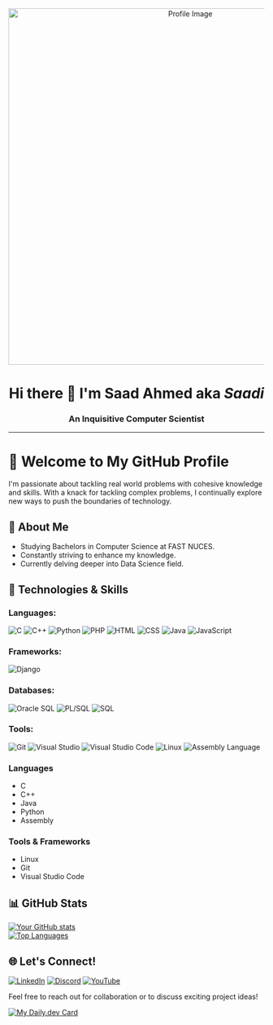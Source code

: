 <div align="center">
    <img src="https://github.com/user-attachments/assets/f1a451aa-689b-4602-933f-431220bb3ad4" alt="Profile Image" style="width: 700px;"/>
</div>

<h1 align="center">
  Hi there 👋 I'm Saad Ahmed aka <em>Saadi</em>
</h1>

<h3 align="center">
An Inquisitive Computer Scientist
</h3>

---
# 🌟 Welcome to My GitHub Profile  

I'm passionate about tackling real world problems with cohesive knowledge and skills. With a knack for tackling complex problems, I continually explore new ways to push the boundaries of technology.

## 💼 About Me  

- Studying Bachelors in Computer Science at FAST NUCES.
- Constantly striving to enhance my knowledge.  
- Currently delving deeper into Data Science field.  

## 🚀 Technologies & Skills  
<!--
![C](https://img.shields.io/badge/-C-lightblue?logo=c)
![C++](https://img.shields.io/badge/-C++-blue?logo=cplusplus)
![Python](https://img.shields.io/badge/-Python-blue?logo=python)
![Django](https://img.shields.io/badge/-Django-green?logo=django)
![Oracle SQL](https://img.shields.io/badge/-Oracle_SQL-red?logo=oracle)
![PHP](https://img.shields.io/badge/-PHP-purple?logo=php)
![PL/SQL](https://img.shields.io/badge/-PL/SQL-orange?logo=oracle)
![SQL](https://img.shields.io/badge/-SQL-lightgray?logo=database)
![HTML](https://img.shields.io/badge/-HTML-orange?logo=html5)
![CSS](https://img.shields.io/badge/-CSS-blue?logo=css3)
![Git](https://img.shields.io/badge/-Git-orange?logo=git)
![Java](https://img.shields.io/badge/-Java-orange?logo=java)
![JavaScript](https://img.shields.io/badge/-JavaScript-yellow?logo=javascript)
![Visual Studio](https://img.shields.io/badge/-Visual_Studio-purple?logo=visualstudio)
![Visual Studio Code](https://img.shields.io/badge/-VS_Code-blue?logo=visualstudio)
![Linux](https://img.shields.io/badge/-Linux-black?logo=linux)
![Assembly Language](https://img.shields.io/badge/-Assembly_Language-gray?logo=visualstudio) -->

### Languages:
![C](https://img.shields.io/badge/-C-lightblue?logo=c&style=flat-square)
![C++](https://img.shields.io/badge/-C++-blue?logo=cplusplus&style=flat-square)
![Python](https://img.shields.io/badge/-Python-blue?logo=python&style=flat-square)
![PHP](https://img.shields.io/badge/-PHP-purple?logo=php&style=flat-square)
![HTML](https://img.shields.io/badge/-HTML-orange?logo=html5&style=flat-square)
![CSS](https://img.shields.io/badge/-CSS-blue?logo=css3&style=flat-square)
![Java](https://img.shields.io/badge/-Java-orange?logo=java&style=flat-square)
![JavaScript](https://img.shields.io/badge/-JavaScript-yellow?logo=javascript&style=flat-square)

### Frameworks:
![Django](https://img.shields.io/badge/-Django-green?logo=django&style=flat-square)

### Databases:
![Oracle SQL](https://img.shields.io/badge/-Oracle_SQL-red?logo=oracle&style=flat-square)
![PL/SQL](https://img.shields.io/badge/-PL/SQL-orange?logo=oracle&style=flat-square)
![SQL](https://img.shields.io/badge/-SQL-lightgray?logo=database&style=flat-square)

### Tools:
![Git](https://img.shields.io/badge/-Git-orange?logo=git&style=flat-square)
![Visual Studio](https://img.shields.io/badge/-Visual_Studio-purple?logo=visualstudio&style=flat-square)
![Visual Studio Code](https://img.shields.io/badge/-VS_Code-blue?logo=visualstudio&style=flat-square)
![Linux](https://img.shields.io/badge/-Linux-black?logo=linux&style=flat-square)
![Assembly Language](https://img.shields.io/badge/-Assembly_Language-gray?logo=visualstudio&style=flat-square)




### **Languages**  
- C
- C++  
- Java  
- Python  
- Assembly  

### **Tools & Frameworks**  
- Linux  
- Git  
- Visual Studio Code  

## 📊 GitHub Stats  

[![Your GitHub stats](https://github-readme-stats.vercel.app/api?username=Saadi-Codes&show_icons=true&theme=radical)](https://github.com/Saadi-Codes)  
[![Top Languages](https://github-readme-stats.vercel.app/api/top-langs/?username=Saadi-Codes&layout=compact&theme=radical)](https://github.com/Saadi-Codes)  

## 🌐 Let's Connect!

[![LinkedIn](https://img.shields.io/badge/LinkedIn-blue?logo=linkedin)](https://www.linkedin.com/in/saad-ahmed-668372261)
[![Discord](https://img.shields.io/badge/Discord-blue?logo=discord)](https://discord.com/channels/@me)
[![YouTube](https://img.shields.io/badge/-YouTube-red?logo=youtube)](https://www.youtube.com/@saadahmed7824)

Feel free to reach out for collaboration or to discuss exciting project ideas!  

[![My Daily.dev Card](https://api.daily.dev/devcards/v2/VIEIZuFntuXb6su7nTg8M.png?type=default&r=ycn)](https://app.daily.dev/saadahmed22)





